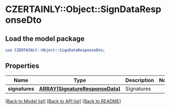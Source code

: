# CZERTAINLY::Object::SignDataResponseDto

## Load the model package
```perl
use CZERTAINLY::Object::SignDataResponseDto;
```

## Properties
Name | Type | Description | Notes
------------ | ------------- | ------------- | -------------
**signatures** | [**ARRAY[SignatureResponseData]**](SignatureResponseData.md) | Signatures | 

[[Back to Model list]](../README.md#documentation-for-models) [[Back to API list]](../README.md#documentation-for-api-endpoints) [[Back to README]](../README.md)


